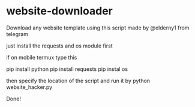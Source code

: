 # website-downloader
Download any website template using this script made by @elderny1 from telegram

just install the requests and os module first

if on mobile termux type this

pip install python
pip install requests
pip instal os

then specify the location of the script and run it by
python website_hacker.py

Done!
